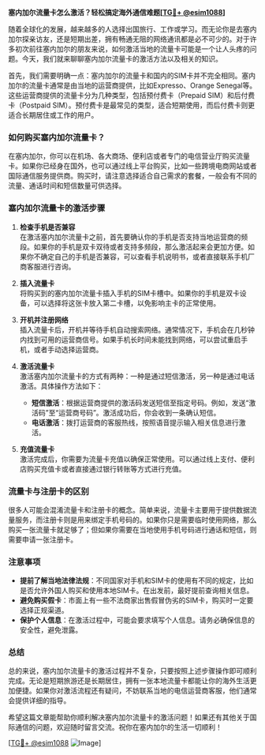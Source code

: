 **塞内加尔流量卡怎么激活？轻松搞定海外通信难题[[TG💪+ @esim1088](https://t.me/s/esim1088)]**

随着全球化的发展，越来越多的人选择出国旅行、工作或学习。而无论你是去塞内加尔探亲访友，还是短期出差，拥有畅通无阻的网络通讯都是必不可少的。对于许多初次前往塞内加尔的朋友来说，如何激活当地的流量卡可能是一个让人头疼的问题。今天，我们就来聊聊塞内加尔流量卡的激活方法以及相关的知识。

首先，我们需要明确一点：塞内加尔的流量卡和国内的SIM卡并不完全相同。塞内加尔的流量卡通常是由当地的运营商提供，比如Expresso、Orange Senegal等。这些运营商提供的流量卡分为几种类型，包括预付费卡（Prepaid SIM）和后付费卡（Postpaid SIM）。预付费卡是最常见的类型，适合短期使用，而后付费卡则更适合长期居住或工作的用户。

### 如何购买塞内加尔流量卡？

在塞内加尔，你可以在机场、各大商场、便利店或者专门的电信营业厅购买流量卡。如果你已经身在国外，也可以通过线上平台购买，比如一些跨境电商网站或者国际通信服务提供商。购买时，请注意选择适合自己需求的套餐，一般会有不同的流量、通话时间和短信数量可供选择。

### 塞内加尔流量卡的激活步骤

1. **检查手机是否兼容**  
   在激活塞内加尔流量卡之前，首先要确认你的手机是否支持当地运营商的频段。如果你的手机是双卡双待或者支持多频段，那么激活起来会更加方便。如果你不确定自己的手机是否兼容，可以查看手机说明书，或者直接联系手机厂商客服进行咨询。

2. **插入流量卡**  
   将购买到的塞内加尔流量卡插入手机的SIM卡槽中。如果你的手机是双卡设备，可以选择将这张卡放入第二卡槽，以免影响主卡的正常使用。

3. **开机并注册网络**  
   插入流量卡后，开机并等待手机自动搜索网络。通常情况下，手机会在几秒钟内找到可用的运营商信号。如果手机长时间未能找到网络，可以尝试重启手机，或者手动选择运营商。

4. **激活流量卡**  
   激活塞内加尔流量卡的方式有两种：一种是通过短信激活，另一种是通过电话激活。具体操作方法如下：
   - **短信激活**：根据运营商提供的激活码发送短信至指定号码。例如，发送“激活码”至“运营商号码”。激活成功后，你会收到一条确认短信。
   - **电话激活**：拨打运营商的客服热线，按照语音提示输入相关信息进行激活。

5. **充值流量卡**  
   激活完成后，你需要为流量卡充值以确保正常使用。可以通过线上支付、便利店购买充值卡或者直接通过银行转账等方式进行充值。

### 流量卡与注册卡的区别

很多人可能会混淆流量卡和注册卡的概念。简单来说，流量卡主要用于提供数据流量服务，而注册卡则是用来绑定手机号码的。如果你只是需要临时使用网络，那么购买一张流量卡就足够了；但如果你需要在当地使用手机号码进行通话和短信，则需要申请一张注册卡。

### 注意事项

- **提前了解当地法律法规**：不同国家对手机和SIM卡的使用有不同的规定，比如是否允许外国人购买和使用本地SIM卡。在出发前，最好提前查询相关信息。
- **避免购买假卡**：市面上有一些不法商家出售假冒伪劣的SIM卡，购买时一定要选择正规渠道。
- **保护个人信息**：在激活过程中，可能会要求填写个人信息。请务必确保信息的安全性，避免泄露。

### 总结

总的来说，塞内加尔流量卡的激活过程并不复杂，只要按照上述步骤操作即可顺利完成。无论是短期旅游还是长期居住，拥有一张本地流量卡都能让你的海外生活更加便捷。如果你对激活流程还有疑问，不妨联系当地的电信运营商客服，他们通常会提供详细的指导。

希望这篇文章能帮助你顺利解决塞内加尔流量卡的激活问题！如果还有其他关于国际通信的问题，欢迎随时留言交流。祝你在塞内加尔的生活一切顺利！

[[TG💪+ @esim1088](https://t.me/s/esim1088) ![Image](https://i.postimg.cc/4NQfJmqS/Snipaste-2025-05-13-00-14-12.png)]